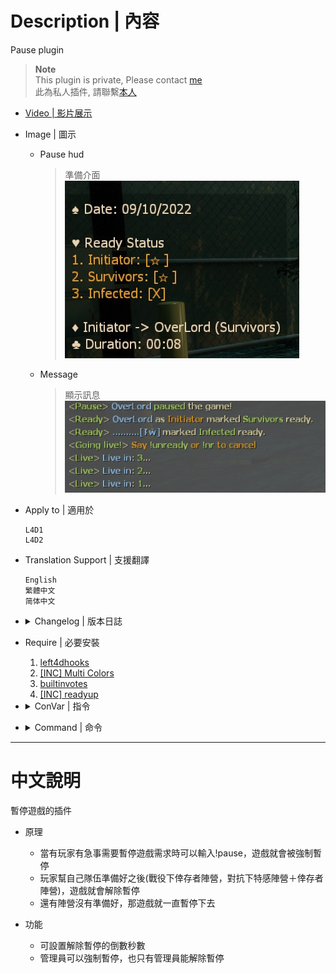 # Description | 內容
Pause plugin

> __Note__ <br/>
This plugin is private, Please contact [me](https://github.com/fbef0102/Game-Private_Plugin#私人插件列表-private-plugins-list)<br/>
此為私人插件, 請聯繫[本人](https://github.com/fbef0102/Game-Private_Plugin#私人插件列表-private-plugins-list)

* [Video | 影片展示](https://youtu.be/ljO6RGqQguk)

* Image | 圖示
	* Pause hud
		> 準備介面
		<br/>![pause_1](image/pause_1.jpg)
	* Message
		> 顯示訊息
		<br/>![pause_2](image/pause_2.jpg)

* Apply to | 適用於
	```
	L4D1
	L4D2
	```
	
* Translation Support | 支援翻譯
	```
	English
	繁體中文
	简体中文
	```

* <details><summary>Changelog | 版本日誌</summary>

	* v1.1h (2023-3-15)
		* Translation Support
		* F1 to ready / F2 to unready

	* v1.0h
	    * Request by Anzu
		* Individual plugin

	* 6.7
	    * [Original Work by CanadaRox, Sir, Forgetest](https://github.com/SirPlease/L4D2-Competitive-Rework/blob/master/addons/sourcemod/scripting/pause.sp)
</details>

* Require | 必要安裝
	1. [left4dhooks](https://forums.alliedmods.net/showthread.php?t=321696)
	2. [[INC] Multi Colors](https://github.com/fbef0102/L4D1_2-Plugins/releases/tag/Multi-Colors)
	3. [builtinvotes](https://github.com/L4D-Community/builtinvotes/actions)
	4. [[INC] readyup](/left4dead2/scripting/include/readyup.inc)

* <details><summary>ConVar | 指令</summary>

	* cfg/sourcemod/pause.cfg
		```php
		// Enable beep on unpause
		l4d_pause_blips "1"

		// Number of seconds to count down before the round goes live.
		l4d_pause_countdown "3"

		// Delay to apply before a pause happens.  Could be used to prevent Tactical Pauses
		l4d_pause_delay "0"

		// Require or not the pause initiator should ready before unpausing the game
		l4d_pause_initiator_ready "1"
		```
</details>

* <details><summary>Command | 命令</summary>

	* **Pauses the game**
		```php
		sm_pause
		sm_p
		```

	* **Marks your team as ready for an unpause**
		```php
		sm_unpause
		sm_up
		sm_ready
		sm_r
		sm_unready
		sm_nr
		```

	* **Toggles your team's ready status**
		```php
		sm_toggleready
		```

	* **Hides the pause panel so other menus can be seen**
		```php
		sm_show
		```

	* **Shows a hidden pause panel**
		```php
		sm_hide
		```

	* **Pauses the game and only allows admins to unpause (Adm required: ADMFLAG_BAN)**
		```php
		sm_fp
		```

	* **Unpauses the game regardless of team ready status. Must be used to unpause admin pauses (Adm required: ADMFLAG_BAN)**
		```php
		sm_fs
		```
</details>

- - - -
# 中文說明
暫停遊戲的插件

* 原理
	* 當有玩家有急事需要暫停遊戲需求時可以輸入!pause，遊戲就會被強制暫停
	* 玩家幫自己隊伍準備好之後(戰役下倖存者陣營，對抗下特感陣營＋倖存者陣營)，遊戲就會解除暫停
	* 還有陣營沒有準備好，那遊戲就一直暫停下去

* 功能
	* 可設置解除暫停的倒數秒數
	* 管理員可以強制暫停，也只有管理員能解除暫停
